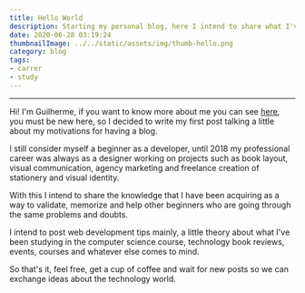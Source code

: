 ```yaml
---
title: Hello World
description: Starting my personal blog, here I intend to share what I've been learning about web development, computer science and others technology stuff.
date: 2020-06-28 03:19:24
thumbnailImage: ../../static/assets/img/thumb-hello.png
category: blog
tags: 
- carrer
- study
---
```

___

Hi! I'm Guilherme, if you want to know more about me you can see [here](https://guisalmeida.com/about), you must be new here, so I decided to write my first post talking a little about my motivations for having a blog.

I still consider myself a beginner as a developer, until 2018 my professional career was always as a designer working on projects such as book layout, visual communication, agency marketing and freelance creation of stationery and visual identity.

With this I intend to share the knowledge that I have been acquiring as a way to validate, memorize and help other beginners who are going through the same problems and doubts.

I intend to post web development tips mainly, a little theory about what I've been studying in the computer science course, technology book reviews, events, courses and whatever else comes to mind.

So that's it, feel free, get a cup of coffee and wait for new posts so we can exchange ideas about the technology world.
